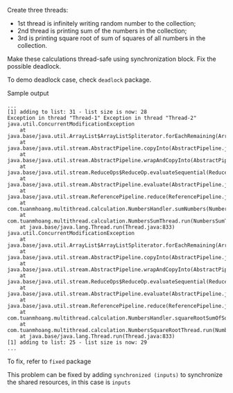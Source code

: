Create three threads:

- 1st thread is infinitely writing random number to the collection; 
- 2nd thread is printing sum of the numbers in the collection; 
- 3rd is printing square root of sum of squares of all numbers in the collection.

Make these calculations thread-safe using synchronization block. Fix the possible deadlock.

To demo deadlock case, check `deadlock` package.

Sample output

```
...
[1] adding to list: 31 - list size is now: 28
Exception in thread "Thread-1" Exception in thread "Thread-2" java.util.ConcurrentModificationException
	at java.base/java.util.ArrayList$ArrayListSpliterator.forEachRemaining(ArrayList.java:1631)
	at java.base/java.util.stream.AbstractPipeline.copyInto(AbstractPipeline.java:509)
	at java.base/java.util.stream.AbstractPipeline.wrapAndCopyInto(AbstractPipeline.java:499)
	at java.base/java.util.stream.ReduceOps$ReduceOp.evaluateSequential(ReduceOps.java:921)
	at java.base/java.util.stream.AbstractPipeline.evaluate(AbstractPipeline.java:234)
	at java.base/java.util.stream.ReferencePipeline.reduce(ReferencePipeline.java:657)
	at com.tuanmhoang.multithread.calculation.NumbersHandler.sumNumbers(NumbersHandler.java:30)
	at com.tuanmhoang.multithread.calculation.NumbersSumThread.run(NumbersSumThread.java:13)
	at java.base/java.lang.Thread.run(Thread.java:833)
java.util.ConcurrentModificationException
	at java.base/java.util.ArrayList$ArrayListSpliterator.forEachRemaining(ArrayList.java:1631)
	at java.base/java.util.stream.AbstractPipeline.copyInto(AbstractPipeline.java:509)
	at java.base/java.util.stream.AbstractPipeline.wrapAndCopyInto(AbstractPipeline.java:499)
	at java.base/java.util.stream.ReduceOps$ReduceOp.evaluateSequential(ReduceOps.java:921)
	at java.base/java.util.stream.AbstractPipeline.evaluate(AbstractPipeline.java:234)
	at java.base/java.util.stream.ReferencePipeline.reduce(ReferencePipeline.java:657)
	at com.tuanmhoang.multithread.calculation.NumbersHandler.squareRootSumOfSquares(NumbersHandler.java:39)
	at com.tuanmhoang.multithread.calculation.NumbersSquareRootThread.run(NumbersSquareRootThread.java:13)
	at java.base/java.lang.Thread.run(Thread.java:833)
[1] adding to list: 25 - list size is now: 29
...
```

To fix, refer to `fixed` package

This problem can be fixed by adding `synchronized (inputs)` to synchronize the shared resources, in this case is `inputs`
